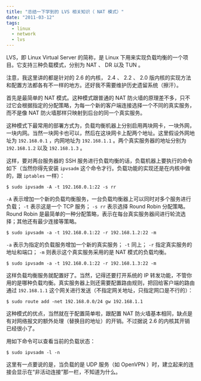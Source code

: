 ```yaml
---
title: "总结一下学到的 LVS 相关知识（ NAT 模式）"
date: "2011-03-12"
tags:
  - linux
  - network
  - lvs
---
```


LVS，即 Linux Virtual Server 的简称，是 Linux 下用来实现负载均衡的一个项目。它支持三种负载模式，分别为 NAT 、 DR 以及 TUN 。

注意，我这里讲的都是针对的 2.6 的内核， 2.4 、 2.2 、 2.0 版内核的实现方法和配置方法都各有不一样的地方。还好我不需要维护历史遗留系统（擦汗）。

首先是最简单的 NAT 模式。这种模式跟普通的 NAT 防火墙的原理差不多，只不过它会根据指定的分配策略，为每一个新的客户端连接选择一个不同的真实服务，而不是像 NAT 防火墙那样只映射到后台的同一个真实服务。

<!--more-->

这种模式下最常用的部署方式为，负载均衡机器上分别启用两块网卡，一块外网，一块内网。当然一块网卡也可以，然后在这块网卡上配两个地址。这里假设外网地址为 `192.168.0.1` ，内网地址为 `192.168.1.1` 。两个真实服务器的地址分别为 `192.168.1.2` 以及 `192.168.1.3` 。

这样，要对两台服务器的 SSH 服务进行负载均衡的话，负载机器上要执行的命令如下（当然你得先安装 `ipvsadm` 这个命令才行。负载功能的实现还是在内核中做的，跟 `iptables` 一样）：

``` plain
$ sudo ipvsadm -A -t 192.168.0.1:22 -s rr
```

`-A` 表示增加一个新的负载均衡服务，一台负载均衡器上可以同时对多个服务进行负载； `-t` 表示这是一个 TCP 服务； `-s rr` 表示选择 Round Robin 分配策略。 Round Robin 是最简单的一种分配策略，表示在每台真实服务器间进行轮流选择；其他还有最少连接等策略。

```
$ sudo ipvsadm -a -t 192.168.0.1:22 -r 192.168.1.2:22 -m
```

`-a` 表示为指定的负载服务增加一个新的真实服务； `-t` 同上； `-r` 指定真实服务的地址和端口； `-m` 则表示这个真实服务采用的是 NAT 模式的负载均衡。

```
$ sudo ipvsadm -a -t 192.168.0.1:22 -r 192.168.1.3:22 -m
```

这样负载均衡服务就配置好了。当然，记得还要打开系统的 IP 转发功能，不管你用的是哪种负载均衡。真实服务器上则还需要配置路由规则，把回给客户端的路由通过 `192.168.1.1` 这个网关进行发送（不指定网关地址，只指定网口是不行的）：

```
$ sudo route add -net 192.168.0.0/24 gw 192.168.1.1
```

这种模式的优点，当然就在于配置简单啦，跟配置 NAT 防火墙基本相同，缺点是有对网络报文的额外处理（替换目的地址）的开销。不过据说 2.6 的内核其开销已经很小了。

用如下命令可以查看当前的负载状态：

```
$ sudo ipvsadm -l -n
```

这里有一点要说的是，当负载的是 UDP 服务（如 OpenVPN ）时，建立起来的连接会显示在“非活动连接”那一栏，不知道为什么。
